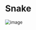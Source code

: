 # Snake

![image](https://github.com/przemekdan1/snake/assets/101727232/ee1f5192-f4b2-48b0-a8db-c873953d8dd5)

